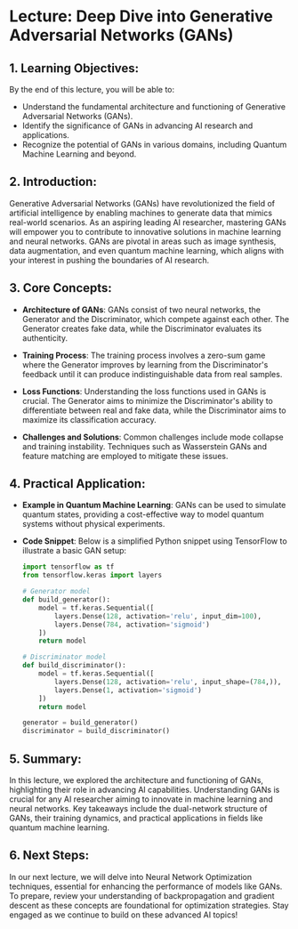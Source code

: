 # Lecture: Deep Dive into Generative Adversarial Networks (GANs)

## 1. Learning Objectives:
By the end of this lecture, you will be able to:
- Understand the fundamental architecture and functioning of Generative Adversarial Networks (GANs).
- Identify the significance of GANs in advancing AI research and applications.
- Recognize the potential of GANs in various domains, including Quantum Machine Learning and beyond.

## 2. Introduction:
Generative Adversarial Networks (GANs) have revolutionized the field of artificial intelligence by enabling machines to generate data that mimics real-world scenarios. As an aspiring leading AI researcher, mastering GANs will empower you to contribute to innovative solutions in machine learning and neural networks. GANs are pivotal in areas such as image synthesis, data augmentation, and even quantum machine learning, which aligns with your interest in pushing the boundaries of AI research.

## 3. Core Concepts:
- **Architecture of GANs**: GANs consist of two neural networks, the Generator and the Discriminator, which compete against each other. The Generator creates fake data, while the Discriminator evaluates its authenticity.
  
- **Training Process**: The training process involves a zero-sum game where the Generator improves by learning from the Discriminator's feedback until it can produce indistinguishable data from real samples.

- **Loss Functions**: Understanding the loss functions used in GANs is crucial. The Generator aims to minimize the Discriminator's ability to differentiate between real and fake data, while the Discriminator aims to maximize its classification accuracy.

- **Challenges and Solutions**: Common challenges include mode collapse and training instability. Techniques such as Wasserstein GANs and feature matching are employed to mitigate these issues.

## 4. Practical Application:
- **Example in Quantum Machine Learning**: GANs can be used to simulate quantum states, providing a cost-effective way to model quantum systems without physical experiments.
  
- **Code Snippet**: Below is a simplified Python snippet using TensorFlow to illustrate a basic GAN setup:

  ```python
  import tensorflow as tf
  from tensorflow.keras import layers

  # Generator model
  def build_generator():
      model = tf.keras.Sequential([
          layers.Dense(128, activation='relu', input_dim=100),
          layers.Dense(784, activation='sigmoid')
      ])
      return model

  # Discriminator model
  def build_discriminator():
      model = tf.keras.Sequential([
          layers.Dense(128, activation='relu', input_shape=(784,)),
          layers.Dense(1, activation='sigmoid')
      ])
      return model

  generator = build_generator()
  discriminator = build_discriminator()
  ```

## 5. Summary:
In this lecture, we explored the architecture and functioning of GANs, highlighting their role in advancing AI capabilities. Understanding GANs is crucial for any AI researcher aiming to innovate in machine learning and neural networks. Key takeaways include the dual-network structure of GANs, their training dynamics, and practical applications in fields like quantum machine learning.

## 6. Next Steps:
In our next lecture, we will delve into Neural Network Optimization techniques, essential for enhancing the performance of models like GANs. To prepare, review your understanding of backpropagation and gradient descent as these concepts are foundational for optimization strategies. Stay engaged as we continue to build on these advanced AI topics!